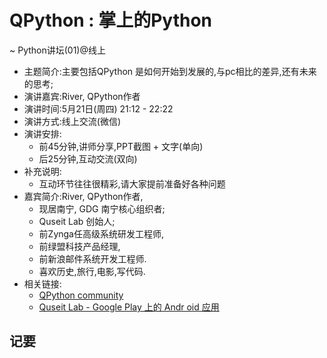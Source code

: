 # QPython : 掌上的Python 
~ Python讲坛(01)@线上

- 主题简介:主要包括QPython 是如何开始到发展的,与pc相比的差异,还有未来的思考;
- 演讲嘉宾:River, QPython作者
- 演讲时间:5月21日(周四) 21:12 - 22:22
- 演讲方式:线上交流(微信)
- 演讲安排:
    + 前45分钟,讲师分享,PPT截图 + 文字(单向)
    + 后25分钟,互动交流(双向)
- 补充说明:
    + 互动环节往往很精彩,请大家提前准备好各种问题
- 嘉宾简介:River, QPython作者, 
    + 现居南宁, GDG 南宁核心组织者;
    + Quseit Lab 创始人;
    + 前Zynga任高级系统研发工程师,
    + 前绿盟科技产品经理,
    + 前新浪邮件系统开发工程师. 
    + 喜欢历史,旅行,电影,写代码. 
- 相关链接:
    + [QPython community](http://qpython.org/)
    + [Quseit Lab - Google Play 上的 Andr oid 应用](https://play.google.com/store/apps/developer?id=Quseit+Lab)

## 记要
 

